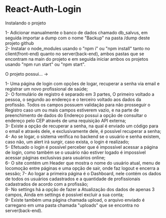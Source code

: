 # React-Auth-Login

Instalando o projeto

1- Adicionar manualmente o banco de dados chamado db_salvus, em seguida importar a dump com o nome "Backup" na pasta /dump deste projeto github <br/>
2- Instalar o node_modules usando o "npm i" ou "npm install" tanto no client(front-end) quanto no server(back-end), ambos pastas que se encontram na main do projeto e em seguida iniciar ambos os projetos usando "npm run start" ou "npm start". 

O projeto possui... ->

1- Uma página de login com opções de logar, recuperar a senha via email e registrar um novo profissional de saúde;<br/>
2- O formulário de registro é separado em 3 partes, O primeiro voltado a pessoa, o segundo ao endereço e o terceiro voltado aos dados da profissão. Todos os campos possuem validação para não prosseguir o Registro caso um ou mais campos estiverem vazio, e na parte de preenchimento de dados do Endereço possui a opção de consultar o endereço pelo CEP através de uma requisição API externa;<br/>
3- Existe a opção de recuperar a senha, na qual é enviado um código para o email e através dele, e exclusivamente dele, é possível recuperar a senha;<br/>
4- Ao se logar, o sistema verifica no backend se o usuário e senha existem, caso não, um alert irá surgir, caso exista, o login é realizado;<br/>
5- Efetuado o login é possível perceber que é impossível acessar a página de login, como também se o usuário não estiver logado é impossível acessar páginas exclusivas para usuários online; <br/>
6- O site comtém um Header que mostra o nome do usuário atual, menu de locomoção entre páginas e uma opção de sair, onde faz logout e encerra a sessão;
7- Ao logar a primeira página é o Dashboard, nele contém os dados de todos os usuários cadastrados e a quantidade de profissionais cadastrados de acordo com a profissão;<br/>
8- No settings há a opção de fazer a Atualização dos dados de apenas 3 campos, Ainda em settings é possível excluir a sua conta; <br/>
9- Existe também uma página chamada upload, o arquivo enviado é carregano em uma pasta chamada "uploads" que se encontra no server(back-end).
